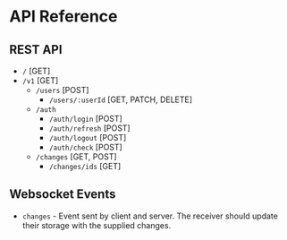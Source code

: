 # API Reference

## REST API
- `/` [GET]
- `/v1` [GET]
  - `/users` [POST]
    - `/users/:userId` [GET, PATCH, DELETE]
  - `/auth`
    - `/auth/login` [POST]
    - `/auth/refresh` [POST]
    - `/auth/logout` [POST]
    - `/auth/check` [POST]
  - `/changes` [GET, POST]
    - `/changes/ids` [GET]

## Websocket Events
- `changes` - Event sent by client and server. The receiver should update their storage with the supplied changes.
